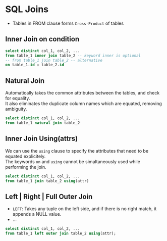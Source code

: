 # SQL Joins

- Tables in FROM clause forms `Cross-Product` of tables

## Inner Join on condition

```sql
select distinct col_1, col_2, ...
from table_1 inner join table_2 -- keyword inner is optional
-- from table_1 join table_2 -- alternative
on table_1.id = table_2.id
```

## Natural Join
  
Automatically takes the common attributes between the tables, and check for equality.  
It also eliminates the duplicate column names which are equated, removing ambiguity.  

```sql
select distinct col_1, col_2, ...
from table_1 natural join table_2
```

## Inner Join Using(attrs)

We can use the `using` clause to specify the attributes that need to be equated explicitely.  
The keywords `on` and `using` cannot be simaltaneously used while performing the join.

```sql
select distinct col_1, col_2, ...
from table_1 join table_2 using(attr)
```

## Left | Right | Full Outer Join

- `LEFT`: Takes any tuple on the left side, and if there is no right match, it appends a NULL value.
- ...

```sql
select distinct col_1, col_2, ...
from table_1 left outer join table_2 using(attr);
```
